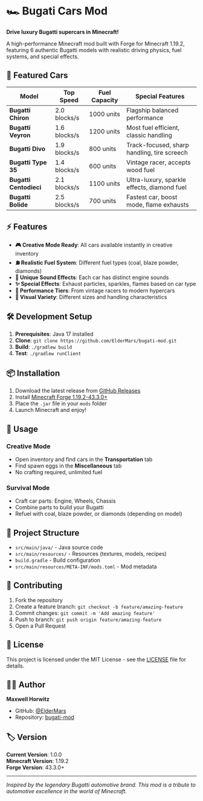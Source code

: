 # 🏎️ Bugati Cars Mod

**Drive luxury Bugatti supercars in Minecraft!**

A high-performance Minecraft mod built with Forge for Minecraft 1.19.2, featuring 6 authentic Bugatti models with realistic driving physics, fuel systems, and special effects.

## 🚗 Featured Cars

| Model | Top Speed | Fuel Capacity | Special Features |
|-------|-----------|---------------|------------------|
| **Bugatti Chiron** | 2.0 blocks/s | 1000 units | Flagship balanced performance |
| **Bugatti Veyron** | 1.6 blocks/s | 1200 units | Most fuel efficient, classic handling |
| **Bugatti Divo** | 1.9 blocks/s | 800 units | Track-focused, sharp handling, tire screech |
| **Bugatti Type 35** | 1.4 blocks/s | 600 units | Vintage racer, accepts wood fuel |
| **Bugatti Centodieci** | 2.1 blocks/s | 1100 units | Ultra-luxury, sparkle effects, diamond fuel |
| **Bugatti Bolide** | 2.5 blocks/s | 700 units | Fastest car, boost mode, flame exhausts |

## ⚡ Features

- **🎮 Creative Mode Ready**: All cars available instantly in creative inventory
- **⛽ Realistic Fuel System**: Different fuel types (coal, blaze powder, diamonds)
- **🎵 Unique Sound Effects**: Each car has distinct engine sounds
- **✨ Special Effects**: Exhaust particles, sparkles, flames based on car type
- **🏁 Performance Tiers**: From vintage racers to modern hypercars
- **🎨 Visual Variety**: Different sizes and handling characteristics

## 🛠️ Development Setup

1. **Prerequisites**: Java 17 installed
2. **Clone**: `git clone https://github.com/ElderMars/bugati-mod.git`
3. **Build**: `./gradlew build`
4. **Test**: `./gradlew runClient`

## 📦 Installation

1. Download the latest release from [GitHub Releases](https://github.com/ElderMars/bugati-mod/releases)
2. Install [Minecraft Forge 1.19.2-43.3.0+](https://files.minecraftforge.net/)
3. Place the `.jar` file in your `mods` folder
4. Launch Minecraft and enjoy!

## 🎯 Usage

### Creative Mode
- Open inventory and find cars in the **Transportation** tab
- Find spawn eggs in the **Miscellaneous** tab
- No crafting required, unlimited fuel

### Survival Mode
- Craft car parts: Engine, Wheels, Chassis
- Combine parts to build your Bugatti
- Refuel with coal, blaze powder, or diamonds (depending on model)

## 📁 Project Structure

- `src/main/java/` - Java source code
- `src/main/resources/` - Resources (textures, models, recipes)
- `build.gradle` - Build configuration
- `src/main/resources/META-INF/mods.toml` - Mod metadata

## 🤝 Contributing

1. Fork the repository
2. Create a feature branch: `git checkout -b feature/amazing-feature`
3. Commit changes: `git commit -m 'Add amazing feature'`
4. Push to branch: `git push origin feature/amazing-feature`
5. Open a Pull Request

## 📄 License

This project is licensed under the MIT License - see the [LICENSE](LICENSE) file for details.

## 👨‍💻 Author

**Maxwell Horwitz**
- GitHub: [@ElderMars](https://github.com/ElderMars)
- Repository: [bugati-mod](https://github.com/ElderMars/bugati-mod)

## 🏷️ Version

**Current Version**: 1.0.0  
**Minecraft Version**: 1.19.2  
**Forge Version**: 43.3.0+

---

*Inspired by the legendary Bugatti automotive brand. This mod is a tribute to automotive excellence in the world of Minecraft.*
